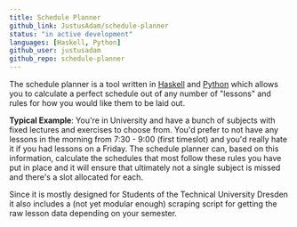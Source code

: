 ```yaml
---
title: Schedule Planner
github_link: JustusAdam/schedule-planner
status: "in active development"
languages: [Haskell, Python]
github_user: justusadam
github_repo: schedule-planner
---
```


The schedule planner is a tool written in [Haskell](//haskell.org) and [Python](//python.org) which allows you to calculate a perfect schedule out of any number of "lessons" and rules for how you would like them to be laid out.

__Typical Example__:
You're in University and have a bunch of subjects with fixed lectures and exercises to choose from. You'd prefer to not have any lessons in the morning from 7:30 - 9:00 (first timeslot) and you'd really hate it if you had lessons on a Friday.
The schedule planner can, based on this information, calculate the schedules that most follow these rules you have put in place and it will ensure that ultimately not a single subject is missed and there's a slot allocated for each.

Since it is mostly designed for Students of the Technical University Dresden it also includes a (not yet modular enough) scraping script for getting the raw lesson data depending on your semester.
